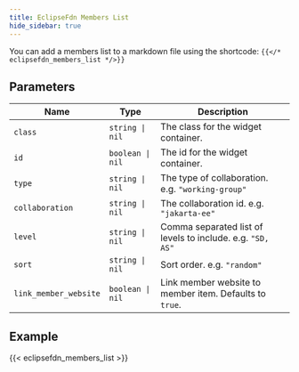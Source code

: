 ```yaml
---
title: EclipseFdn Members List
hide_sidebar: true
---
```


You can add a members list to a markdown file using the shortcode:
`{{</* eclipsefdn_members_list */>}}`

## Parameters

| Name                  	| Type             	| Description                                                	|
|-----------------------	|------------------	|------------------------------------------------------------	|
| `class`               	| `string \| nil`  	| The class for the widget container.                         	|
| `id`                  	| `boolean \| nil` 	| The id for the widget container.                             	|
| `type`                	| `string \| nil`  	| The type of collaboration. e.g. `"working-group"`          	|
| `collaboration`       	| `string \| nil`  	| The collaboration id. e.g. `"jakarta-ee"`                  	|
| `level`               	| `string \| nil`  	| Comma separated list of levels to include. e.g. `"SD, AS"` 	|
| `sort`                	| `string \| nil`  	| Sort order. e.g. `"random"`                                	|
| `link_member_website` 	| `boolean \| nil` 	| Link member website to member item. Defaults to `true`.      	|

## Example

{{< eclipsefdn_members_list >}}

